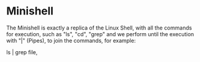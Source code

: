 # Minishell


The Minishell is exactly a replica of the Linux Shell, with all the commands for execution, such as "ls", "cd", "grep"
and we perform until the execution with "|" (Pipes), to join the commands, for example:

ls | grep file,

